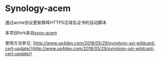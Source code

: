 # Synology-acem
通过acme协议更新群晖HTTPS泛域名证书的自动脚本

本项目fork来自[syno-acem](https://github.com/andyzhshg/syno-acme)

使用方法参见: [http://www.up4dev.com/2018/05/29/synology-ssl-wildcard-cert-update/](http://www.up4dev.com/2018/05/29/synology-ssl-wildcard-cert-update/)
